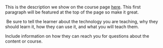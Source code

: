 This is the description we show on the course page [here](https://lab.github.com/shaum09/data-science-personal-learning-path). This first paragraph will be featured at the top of the page so make it great.
​

​
Be sure to tell the learner about the technology you are teaching, why they should learn it, how they can use it, and what you will teach them.
​


Include information on how they can reach you for questions about the content or course. 